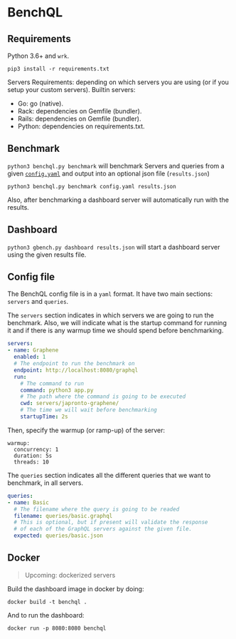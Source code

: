 # BenchQL 

## Requirements

Python 3.6+ and `wrk`.

```shell
pip3 install -r requirements.txt
```
Servers Requirements: depending on which servers you are using (or if you setup your custom servers).
Builtin servers:
 - Go: go (native).
 - Rack: dependencies on Gemfile (bundler).
 - Rails: dependencies on Gemfile (bundler).
 - Python: dependencies on requirements.txt.

## Benchmark

`python3 benchql.py benchmark` will benchmark Servers and queries from a given [`config.yaml`](#config-file) and output into an optional json file (`results.json`)

```shell
python3 benchql.py benchmark config.yaml results.json
```

Also, after benchmarking a dashboard server will automatically run with the results.

## Dashboard

`python3 gbench.py dashboard results.json` will start a dashboard server using the given results file.

## Config file

The BenchQL config file is in a `yaml` format. It have two main sections: `servers` and `queries`.

The `servers` section indicates in which servers we are going to run the benchmark.
Also, we will indicate what is the startup command for running it and if there is any warmup time we should spend before benchmarking.

```yaml
servers:
- name: Graphene
  enabled: 1
  # The endpoint to run the benchmark on
  endpoint: http://localhost:8080/graphql
  run:
    # The command to run
    command: python3 app.py
    # The path where the command is going to be executed
    cwd: servers/japronto-graphene/
    # The time we will wait before benchmarking
    startupTime: 2s


```
Then, specify the warmup (or ramp-up) of the server:
```
warmup:
  concurrency: 1
  duration: 5s
  threads: 10
```
The `queries` section indicates all the different queries that we want to benchmark, in all servers.

```yaml
queries:
- name: Basic
  # The filename where the query is going to be readed
  filename: queries/basic.graphql
  # This is optional, but if present will validate the response
  # of each of the GraphQL servers against the given file.
  expected: queries/basic.json
```

## Docker

> Upcoming: dockerized servers


Build the dashboard image in docker by doing:

```
docker build -t benchql .
```

And to run the dashboard:

```
docker run -p 8080:8080 benchql 
```
